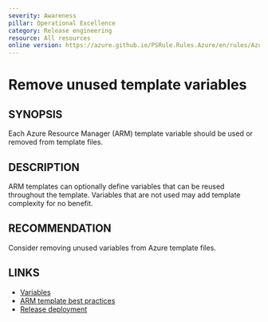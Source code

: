 ```yaml
---
severity: Awareness
pillar: Operational Excellence
category: Release engineering
resource: All resources
online version: https://azure.github.io/PSRule.Rules.Azure/en/rules/Azure.Template.UseVariables/
---
```


# Remove unused template variables

## SYNOPSIS

Each Azure Resource Manager (ARM) template variable should be used or removed from template files.

## DESCRIPTION

ARM templates can optionally define variables that can be reused throughout the template.
Variables that are not used may add template complexity for no benefit.

## RECOMMENDATION

Consider removing unused variables from Azure template files.

## LINKS

- [Variables](https://docs.microsoft.com/azure/azure-resource-manager/templates/template-syntax#variables)
- [ARM template best practices](https://docs.microsoft.com/azure/azure-resource-manager/templates/template-best-practices#variables)
- [Release deployment](https://learn.microsoft.com/azure/architecture/framework/devops/release-engineering-cd#automation)
